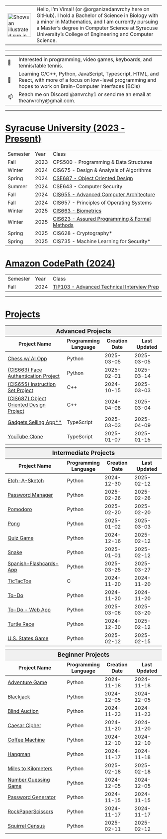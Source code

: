 <!-- Image and introduction text -->
<table>
  <tr>
    <td>
      <picture>
        <source media="(prefers-color-scheme: dark)" srcset="https://user-images.githubusercontent.com/25423296/163456776-7f95b81a-f1ed-45f7-b7ab-8fa810d529fa.png">
        <source media="(prefers-color-scheme: light)" srcset="https://user-images.githubusercontent.com/25423296/163456779-a8556205-d0a5-45e2-ac17-42d089e3c3f8.png">
        <img alt="Shows an illustrated sun in light mode and a moon with stars in dark mode." src="https://user-images.githubusercontent.com/25423296/163456779-a8556205-d0a5-45e2-ac17-42d089e3c3f8.png" width="75">
      </picture>
    </td>
    <td style="padding-left: 10px;">
      Hello, I’m Vimal! (or @organizedanvrchy here on GitHub). I hold a Bachelor of Science in Biology with a minor in Mathematics, and I am currently pursuing a Master’s degree in Computer Science at Syracuse University’s College of Engineering and Computer Science.
    </td>
  </tr>
</table>

---

<table>
  <!-- Lines with emojis -->
  <tr>
    <td>👾</td>
    <td style="padding-left: 10px;">Interested in programming, video games, keyboards, and tennis/table tennis.</td>
  </tr>
  <tr>
    <td>🧠</td>
    <td style="padding-left: 10px;">Learning C/C++, Python, JavaScript, Typescript, HTML, and React, with more of a focus on low-level programming and hopes to work on Brain-Computer Interfaces (BCIs)</td>
  </tr>
  <tr>
    <td>📫</td>
    <td style="padding-left: 10px;">Reach me on Discord @anvrchy1 or send me an email at theanvrchy@gmail.com.</td>
  </tr>
</table>

---

# [Syracuse University (2023 - Present)](https://github.com/organizedanvrchy/SU-CIS-CSE)
<table>
  <tr>
    <td>Semester</td>
    <td>Year</td>
    <td>Class</td>
  </tr>
  <tr>
    <td>Fall</td>
    <td>2023</td>
    <td>CPS500 - Programming & Data Structures</td>
  </tr>
  <tr>
    <td>Winter</td>
    <td>2024</td>
    <td>CIS675 - Design & Analysis of Algorithms</td>
  </tr>
  <tr>
    <td>Spring</td>
    <td>2024</td>
    <td><a href="https://github.com/organizedanvrchy/Object-Oriented-Design-Project">CSE687 - Object Oriented Design</td>
  </tr>
  <tr>
    <td>Summer</td>
    <td>2024</td>
    <td>CSE643 - Computer Security</td>
  </tr>
  <tr>
    <td>Fall</td>
    <td>2024</td>
    <td><a href="https://github.com/organizedanvrchy/cis-655-instruction-set">CIS655 - Advanced Computer Architecture</td>
  </tr>
  <tr>
    <td>Fall</td>
    <td>2024</td>
    <td>CIS657 - Principles of Operating Systems</td>
  </tr>
  <tr>
    <td>Winter</td>
    <td>2025</td>
    <td><a href="https://github.com/organizedanvrchy/SU-CIS-CSE/tree/main/CIS663%20-%20Biometrics">CIS663 - Biometrics</td>
  </tr>
  <tr>
    <td>Winter</td>
    <td>2025</td>
    <td><a href="https://github.com/organizedanvrchy/SU-CIS-CSE/tree/main/CIS623%20-%20Assured%20Programming%20with%20Formal%20Methods">CIS623 - Assured Programming & Formal Methods</td>
  </tr>
  <tr>
    <td>Spring</td>
    <td>2025</td>
    <td>CIS628 - Cryptography*</td>
  </tr>
  <tr>
    <td>Spring</td>
    <td>2025</td>
    <td>CIS735 - Machine Learning for Security*</td>
  </tr>
</table>

# [Amazon CodePath (2024)](https://github.com/organizedanvrchy/CodePath)
<table>
  <tr>
    <td>Semester</td>
    <td>Year</td>
    <td>Class</td>
  </tr>
  <tr>
    <td>Fall</td>
    <td>2024</td>
    <td><a href="https://github.com/organizedanvrchy/CodePath/tree/main/TIP103#table-of-contents" target="_blank">TIP103 - Advanced Technical Interview Prep</td>
  </tr>
</table>

---

# [Projects](https://github.com/organizedanvrchy/Projects)

<table>
  <tbody>
    <thead>
      <!-- Advanced Projects -->
      <tr>
        <th colspan="4" style="text-align: center; font-size: 1.2em; background-color: #f0f0f0;">Advanced Projects</th>
      </tr>
      <tr>
        <th style="width: 40%;">Project Name</th>
        <th style="width: 20%;">Programming Language</th>
        <th style="width: 20%;">Creation Date</th>
        <th style="width: 20%;">Last Updated</th>
      </tr>
    </thead>
    <tr>
      <td><a href="https://github.com/organizedanvrchy/Chess">Chess w/ AI Opp</a></td>
      <td>Python</td>
      <td>2025-03-05</td>
      <td>2025-03-05</td>
    </tr>
    <tr>
      <td><a href="https://github.com/organizedanvrchy/Face-Authentication-for-POS-Systems">(CIS663) Face Authentication Project</a></td>
      <td>Python</td>
      <td>2025-02-01</td>
      <td>2025-03-14</td>
    </tr>
    <tr>
      <td><a href="https://github.com/organizedanvrchy/cis-655-instruction-set">(CIS655) Instruction Set Project</a></td>
      <td>C++</td>
      <td>2024-10-15</td>
      <td>2025-03-03</td>
    </tr>
    <tr>
      <td><a href="https://github.com/organizedanvrchy/Object-Oriented-Design-Project">(CIS687) Object Oriented Design Project</a></td>
      <td>C++</td>
      <td>2024-04-08</td>
      <td>2025-03-04</td>
    </tr>
    <tr>
      <td><a href="https://github.com/organizedanvrchy/Gadgets-App">Gadgets Selling App**</a></td>
      <td>TypeScript</td>
      <td>2025-03-03</td>
      <td>2025-04-09</td>
    </tr>
    <tr>
      <td><a href="https://github.com/organizedanvrchy/Youtube-Clone">YouTube Clone</a></td>
      <td>TypeScript</td>
      <td>2025-01-07</td>
      <td>2025-01-15</td>
    </tr>
    <thead>
      <!-- Blank Row -->
      <tr>
        <td colspan="4" style="height: 10px;"></td>
      </tr>
      <!-- Intermediate Projects -->
      <tr>
        <th colspan="4" style="text-align: center; font-size: 1.2em; background-color: #f0f0f0;">Intermediate Projects</th>
      </tr>
      <tr>
        <th style="width: 40%;">Project Name</th>
        <th style="width: 20%;">Programming Language</th>
        <th style="width: 20%;">Creation Date</th>
        <th style="width: 20%;">Last Updated</th>
      </tr>
    </thead>
    <tr>
      <td><a href="https://github.com/organizedanvrchy/Etch-A-Sketch">Etch-A-Sketch</a></td>
      <td>Python</td>
      <td>2024-12-30</td>
      <td>2025-02-12</td>
    </tr>
    <tr>
      <td><a href="https://github.com/organizedanvrchy/Password-Manager">Password Manager</a></td>
      <td>Python</td>
      <td>2025-02-26</td>
      <td>2025-02-26</td>
    </tr>
    <tr>
      <td><a href="https://github.com/organizedanvrchy/Pomodoro">Pomodoro</a></td>
      <td>Python</td>
      <td>2025-02-20</td>
      <td>2025-02-20</td>
    </tr>
    <tr>
      <td><a href="https://github.com/organizedanvrchy/Pong">Pong</a></td>
      <td>Python</td>
      <td>2025-01-02</td>
      <td>2025-03-03</td>
    </tr>
    <tr>
      <td><a href="https://github.com/organizedanvrchy/Quiz-Game">Quiz Game</a></td>
      <td>Python</td>
      <td>2024-12-16</td>
      <td>2025-02-12</td>
    </tr>
    <tr>
      <td><a href="https://github.com/organizedanvrchy/Snake">Snake</a></td>
      <td>Python</td>
      <td>2025-01-01</td>
      <td>2025-02-12</td>
    </tr>
    <tr>
      <td><a href="https://github.com/organizedanvrchy/Spanish-Flashcards-App">Spanish-Flashcards-App</a></td>
      <td>Python</td>
      <td>2025-03-25</td>
      <td>2025-03-27</td>
    </tr>
    <tr>
      <td><a href="https://github.com/organizedanvrchy/TicTacToe">TicTacToe</a></td>
      <td>C</td>
      <td>2024-11-20</td>
      <td>2024-11-20</td>
    </tr>
    <tr>
      <td><a href="https://github.com/organizedanvrchy/To-Do-App">To-Do</a></td>
      <td>Python</td>
      <td>2024-11-20</td>
      <td>2024-11-20</td>
    </tr>
    <tr>
      <td><a href="https://github.com/organizedanvrchy/To-Do-Web-App">To-Do - Web App</a></td>
      <td>Python</td>
      <td>2025-03-06</td>
      <td>2025-03-20</td>
    </tr>
    <tr>
      <td><a href="https://github.com/organizedanvrchy/Turtle-Race">Turtle Race</a></td>
      <td>Python</td>
      <td>2024-12-30</td>
      <td>2025-02-12</td>
    </tr>
    <tr>
      <td><a href="https://github.com/organizedanvrchy/U.S.-States-Game">U.S. States Game</a></td>
      <td>Python</td>
      <td>2025-02-12</td>
      <td>2025-02-15</td>
    </tr>
    <thead>
      <!-- Blank Row -->
      <tr>
        <td colspan="4" style="height: 10px;"></td>
      </tr>
      <!-- Beginner Projects -->
      <tr>
        <th colspan="4" style="text-align: center; font-size: 1.2em; background-color: #f0f0f0;">Beginner Projects</th>
      </tr>
      <tr>
        <th style="width: 40%;">Project Name</th>
        <th style="width: 20%;">Programming Language</th>
        <th style="width: 20%;">Creation Date</th>
        <th style="width: 20%;">Last Updated</th>
      </tr>
    </thead>
    <tr>
      <td><a href="https://github.com/organizedanvrchy/Adventure-Game">Adventure Game</a></td>
      <td>Python</td>
      <td>2024-11-18</td>
      <td>2024-11-18</td>
    </tr>
    <tr>
      <td><a href="https://github.com/organizedanvrchy/Blackjack">Blackjack</a></td>
      <td>Python</td>
      <td>2024-12-05</td>
      <td>2024-12-05</td>
    </tr>
    <tr>
      <td><a href="https://github.com/organizedanvrchy/Blind-Auction">Blind Auction</a></td>
      <td>Python</td>
      <td>2024-11-23</td>
      <td>2024-11-23</td>
    </tr>
    <tr>
      <td><a href="https://github.com/organizedanvrchy/Caesar-Cipher">Caesar Cipher</a></td>
      <td>Python</td>
      <td>2024-11-20</td>
      <td>2024-11-20</td>
    </tr>
    <tr>
      <td><a href="https://github.com/organizedanvrchy/Coffee-Machine">Coffee Machine</a></td>
      <td>Python</td>
      <td>2024-12-10</td>
      <td>2024-12-10</td>
    </tr>
    <tr>
      <td><a href="https://github.com/organizedanvrchy/Hangman">Hangman</a></td>
      <td>Python</td>
      <td>2024-11-17</td>
      <td>2024-11-18</td>
    </tr>
    <tr>
      <td><a href="https://github.com/organizedanvrchy/Miles-to-Kilometers-Converter">Miles to Kilometers</a></td>
      <td>Python</td>
      <td>2025-02-18</td>
      <td>2025-02-18</td>
    </tr>
    <tr>
      <td><a href="https://github.com/organizedanvrchy/Number-Guessing-Game">Number Guessing Game</a></td>
      <td>Python</td>
      <td>2024-12-05</td>
      <td>2024-12-05</td>
    </tr>
    <tr>
      <td><a href="https://github.com/organizedanvrchy/Simple-Password-Generator">Password Generator</a></td>
      <td>Python</td>
      <td>2024-11-15</td>
      <td>2024-11-15</td>
    </tr>
    <tr>
      <td><a href="https://github.com/organizedanvrchy/Rock-Paper-Scissors">RockPaperScissors</a></td>
      <td>Python</td>
      <td>2024-11-17</td>
      <td>2024-11-17</td>
    </tr>
    <tr>
      <td><a href="https://github.com/organizedanvrchy/Squirrel-Census">Squirrel Census</a></td>
      <td>Python</td>
      <td>2025-02-11</td>
      <td>2025-02-12</td>
    </tr>
  </tbody>
</table>


<!---
organizedanvrchy/organizedanvrchy is a ✨ special ✨ repository because its `README.md` (this file) appears on your GitHub profile.
You can click the Preview link to take a look at your changes.
--->
